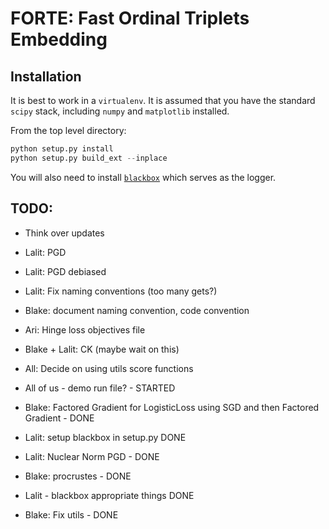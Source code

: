 # FORTE: Fast Ordinal Triplets Embedding

## Installation
It is best to work in a `virtualenv`. It is assumed that you have the standard `scipy` stack, including `numpy` and `matplotlib` installed.

From the top level directory:
```python
python setup.py install
python setup.py build_ext --inplace
```

You will also need to install [`blackbox`](https://github.com/lalitkumarj/BlackBox) which serves as the logger.

## TODO: ##
- Think over updates
- Lalit: PGD 
- Lalit: PGD debiased
- Lalit: Fix naming conventions (too many gets?)
- Blake: document naming convention, code convention
- Ari: Hinge loss objectives file
- Blake + Lalit: CK (maybe wait on this)
- All: Decide on using utils score functions
- All of us - demo run file? - STARTED

- Blake: Factored Gradient for LogisticLoss using SGD and then Factored Gradient - DONE
- Lalit: setup blackbox in setup.py DONE
- Lalit: Nuclear Norm PGD - DONE
- Blake: procrustes - DONE
- Lalit - blackbox appropriate things DONE
- Blake: Fix utils - DONE

